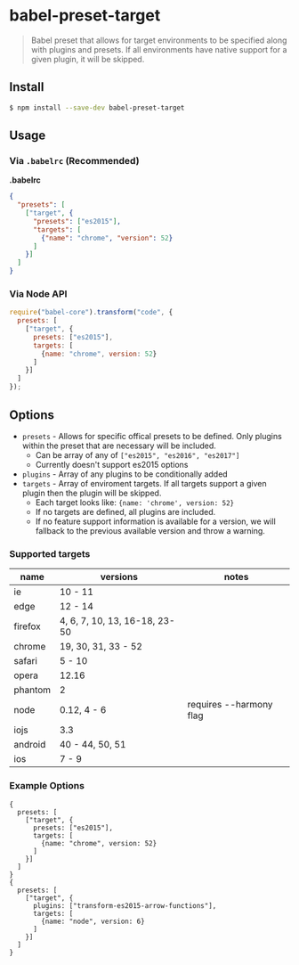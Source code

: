# babel-preset-target

> Babel preset that allows for target environments to be specified along with plugins and presets. If all environments have native support for a given plugin, it will be skipped.

## Install

```sh
$ npm install --save-dev babel-preset-target
```

## Usage

### Via `.babelrc` (Recommended)

**.babelrc**

```json
{
  "presets": [
    ["target", {
      "presets": ["es2015"],
      "targets": [
        {"name": "chrome", "version": 52}
      ]
    }]
  ]
}
```

### Via Node API

```javascript
require("babel-core").transform("code", {
  presets: [
    ["target", {
      presets: ["es2015"],
      targets: [
        {name: "chrome", version: 52}
      ]
    }]
  ]
});
```

## Options

* `presets` - Allows for specific offical presets to be defined. Only plugins within the preset that are necessary will be included.
  * Can be array of any of `["es2015", "es2016", "es2017"]`
  * Currently doesn't support es2015 options
* `plugins` - Array of any plugins to be conditionally added
* `targets` - Array of enviroment targets. If all targets support a given plugin then the plugin will be skipped.
  * Each target looks like: `{name: 'chrome', version: 52}`
  * If no targets are defined, all plugins are included.
  * If no feature support information is available for a version, we will fallback to the previous available version and throw a warning.
  
### Supported targets
| name    | versions                      | notes |
| ------- | ----------------------------- | ------------------------ |
| ie      | 10 - 11                       |                          |
| edge    | 12 - 14                       |                          |
| firefox | 4, 6, 7, 10, 13, 16-18, 23-50 |                          |
| chrome  | 19, 30, 31, 33 - 52           |                          |
| safari  | 5 - 10                        |                          |
| opera   | 12.16                         |                          |
| phantom | 2                             |                          |
| node    | 0.12, 4 - 6                   | requires --harmony flag  |
| iojs    | 3.3                           |                          |
| android | 40 - 44, 50, 51               |                          |
| ios     | 7 - 9                         |                          |

### Example Options
```
{
  presets: [
    ["target", {
      presets: ["es2015"],
      targets: [
        {name: "chrome", version: 52}
      ]
    }]
  ]
}
{
  presets: [
    ["target", {
      plugins: ["transform-es2015-arrow-functions"],
      targets: [
        {name: "node", version: 6}
      ]
    }]
  ]
}
```
